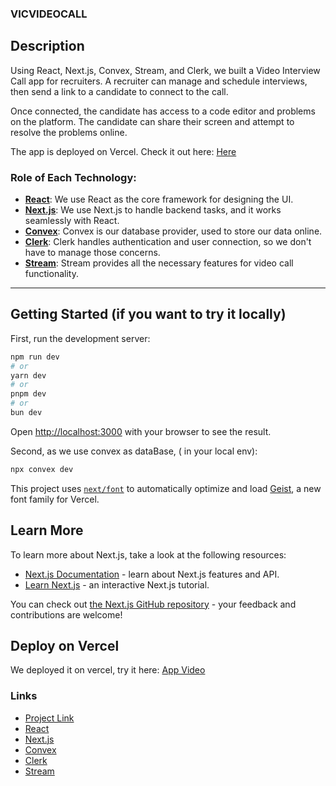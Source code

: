 ### VICVIDEOCALL


## Description

Using React, Next.js, Convex, Stream, and Clerk, we built a Video Interview Call app for recruiters. A recruiter can manage and schedule interviews, then send a link to a candidate to connect to the call.  

Once connected, the candidate has access to a code editor and problems on the platform. The candidate can share their screen and attempt to resolve the problems online.  

The app is deployed on Vercel. Check it out here: [Here][project-link] 

### Role of Each Technology:

- **[React][react-link]**: We use React as the core framework for designing the UI.  
- **[Next.js][nextjs-link]**: We use Next.js to handle backend tasks, and it works seamlessly with React.  
- **[Convex][convex-link]**: Convex is our database provider, used to store our data online.  
- **[Clerk][clerk-link]**: Clerk handles authentication and user connection, so we don't have to manage those concerns.  
- **[Stream][stream-link]**: Stream provides all the necessary features for video call functionality.  

---




## Getting Started (if you want to try it locally)

First, run the development server:

```bash
npm run dev
# or
yarn dev
# or
pnpm dev
# or
bun dev
```

Open [http://localhost:3000](http://localhost:3000) with your browser to see the result.


Second, as we use convex as dataBase, ( in your local env):

```bash
npx convex dev
```



This project uses [`next/font`](https://nextjs.org/docs/app/building-your-application/optimizing/fonts) to automatically optimize and load [Geist](https://vercel.com/font), a new font family for Vercel.

## Learn More

To learn more about Next.js, take a look at the following resources:

- [Next.js Documentation](https://nextjs.org/docs) - learn about Next.js features and API.
- [Learn Next.js](https://nextjs.org/learn) - an interactive Next.js tutorial.

You can check out [the Next.js GitHub repository](https://github.com/vercel/next.js) - your feedback and contributions are welcome!

## Deploy on Vercel

We deployed it on vercel, try it here: [App Video](https://learning-react-next-interview-app.vercel.app/)

### Links  

- [Project Link][project-link]  
- [React][react-link]  
- [Next.js][nextjs-link]  
- [Convex][convex-link]  
- [Clerk][clerk-link]  
- [Stream][stream-link]  

[project-link]: https://learning-react-next-interview-app.vercel.app/  
[react-link]: https://react.dev  
[nextjs-link]: https://nextjs.org  
[convex-link]: https://convex.dev  
[clerk-link]: https://clerk.dev  
[stream-link]: https://getstream.io  

